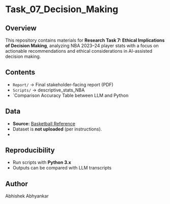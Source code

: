 # Task_07_Decision_Making  

## Overview  
This repository contains materials for **Research Task 7: Ethical Implications of Decision Making**, analyzing NBA 2023–24 player stats with a focus on actionable recommendations and ethical considerations in AI-assisted decision making.  

## Contents  
- `Report/` → Final stakeholder-facing report (PDF)  
- `Scripts/` → descriptive_stats_NBA  
- `Comparison Accuracy Table between LLM and Python

## Data  
- **Source:** [Basketball Reference](https://www.basketball-reference.com/)  
- Dataset is **not uploaded** (per instructions).  
- 

## Reproducibility  
- Run scripts with **Python 3.x**   
- Outputs can be compared with LLM transcripts  

## Author  
Abhishek Abhyankar  
